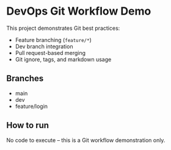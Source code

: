 # DevOps Git Workflow Demo

This project demonstrates Git best practices:
- Feature branching (`feature/*`)
- Dev branch integration
- Pull request-based merging
- Git ignore, tags, and markdown usage

## Branches
- main
- dev
- feature/login

## How to run
No code to execute – this is a Git workflow demonstration only.

